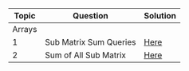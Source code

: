 | Topic | Question | Solution |
| ----- | -------- | -------- |
|Arrays|||
|1|Sub Matrix Sum Queries|[Here](https://github.com/SandeepSinghGaur/Scaler-Leetcode/blob/EasyProblem/Scaler/Advanced/Day-32-Array%2302/Sub_matrix_Sum_Queries.cpp)|
|2|Sum of All Sub Matrix|[Here](https://github.com/SandeepSinghGaur/Scaler-Leetcode/blob/EasyProblem/Scaler/Advanced/Day-32-Array%2302/Sum_of_all_Submatrices.cpp)|


